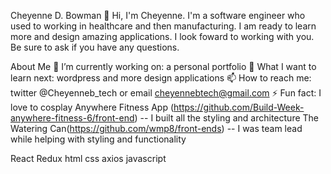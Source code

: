 Cheyenne D. Bowman
👋 Hi, I'm Cheyenne. I'm a software engineer who used to working in healthcare and then manufacturing.
I am ready to learn more and design amazing applications. I look foward to working with you. Be sure to ask if you have any questions.


About Me
🔭 I’m currently working on: a personal portfolio
🤔 What I want to learn next: wordpress and more design applications
📫 How to reach me: twitter @Cheyenneb_tech or email cheyennebtech@gmail.com
⚡ Fun fact: I love to cosplay
Anywhere Fitness App (https://github.com/Build-Week-anywhere-fitness-6/front-end) -- I built all the styling and architecture 
The Watering Can(https://github.com/wmp8/front-ends) -- I was team lead while helping with styling and functionality



React
Redux
html
css
axios
javascript


